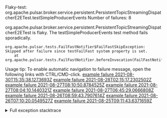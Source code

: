         
Flaky-test: org.apache.pulsar.broker.service.persistent.PersistentTopicStreamingDispatcherE2ETest.testSimpleProducerEvents
Number of failures: 8

org.apache.pulsar.broker.service.persistent.PersistentTopicStreamingDispatcherE2ETest is flaky. The testSimpleProducerEvents test method fails sporadically.

```
org.apache.pulsar.tests.FailFastNotifier$FailFastSkipException: Skipped after failure since testFailFast system property is set.
	at org.apache.pulsar.tests.FailFastNotifier.beforeInvocation(FailFastNotifier.java:88)

```

Usage tip: To enable automatic navigation to failure message, open the following links with CTRL/CMD-click.
[example failure 2021-08-30T15:35:38.1273693Z](https://github.com/apache/pulsar/runs/3463119398?check_suite_focus=true#step:9:2791)
[example failure 2021-08-28T02:15:17.2302502Z](https://github.com/apache/pulsar/runs/3448473880?check_suite_focus=true#step:9:1788)
[example failure 2021-08-27T08:10:50.8784525Z](https://github.com/apache/pulsar/runs/3440980370?check_suite_focus=true#step:9:1855)
[example failure 2021-08-27T08:04:10.1440321Z](https://github.com/apache/pulsar/runs/3440855241?check_suite_focus=true#step:9:1780)
[example failure 2021-08-27T06:45:29.0666808Z](https://github.com/apache/pulsar/runs/3440411158?check_suite_focus=true#step:9:1781)
[example failure 2021-08-26T08:59:43.7907614Z](https://github.com/apache/pulsar/runs/3430539961?check_suite_focus=true#step:9:2490)
[example failure 2021-08-26T07:10:20.0549527Z](https://github.com/apache/pulsar/runs/3429892136?check_suite_focus=true#step:9:1842)
[example failure 2021-08-25T09:11:43.6371659Z](https://github.com/apache/pulsar/runs/3420085427?check_suite_focus=true#step:10:1778)


<details>
<summary>Full exception stacktrace</summary>
<code><pre>
org.apache.pulsar.tests.FailFastNotifier$FailFastSkipException: Skipped after failure since testFailFast system property is set.
	at org.apache.pulsar.tests.FailFastNotifier.beforeInvocation(FailFastNotifier.java:88)

</pre></code>
</details>


